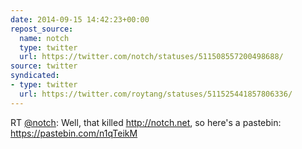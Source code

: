 ```yaml
---
date: 2014-09-15 14:42:23+00:00
repost_source:
  name: notch
  type: twitter
  url: https://twitter.com/notch/statuses/511508557200498688/
source: twitter
syndicated:
- type: twitter
  url: https://twitter.com/roytang/statuses/511525441857806336/
---
```


RT [@notch](https://twitter.com/notch/): Well, that killed http://notch.net, so here's a pastebin: https://pastebin.com/n1qTeikM